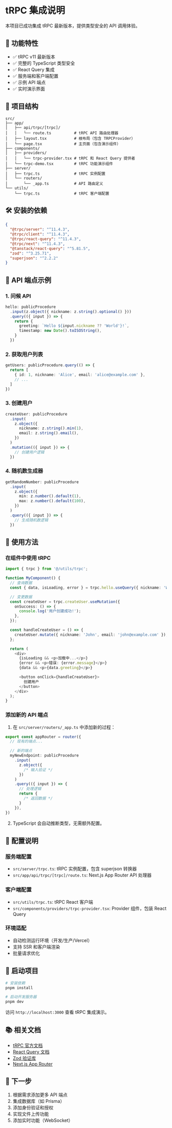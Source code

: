 # tRPC 集成说明

本项目已成功集成 tRPC 最新版本，提供类型安全的 API 调用体验。

## 🚀 功能特性

- ✅ tRPC v11 最新版本
- ✅ 完整的 TypeScript 类型安全
- ✅ React Query 集成
- ✅ 服务端和客户端配置
- ✅ 示例 API 端点
- ✅ 实时演示界面

## 📁 项目结构

```
src/
├── app/
│   ├── api/trpc/[trpc]/
│   │   └── route.ts          # tRPC API 路由处理器
│   ├── layout.tsx            # 根布局（包含 TRPCProvider）
│   └── page.tsx              # 主页面（包含演示组件）
├── components/
│   ├── providers/
│   │   └── trpc-provider.tsx # tRPC 和 React Query 提供者
│   └── trpc-demo.tsx         # tRPC 功能演示组件
├── server/
│   ├── trpc.ts               # tRPC 实例配置
│   └── routers/
│       └── _app.ts           # API 路由定义
└── utils/
    └── trpc.ts               # tRPC 客户端配置
```

## 🛠️ 安装的依赖

```json
{
  "@trpc/server": "^11.4.3",
  "@trpc/client": "^11.4.3",
  "@trpc/react-query": "^11.4.3",
  "@trpc/next": "^11.4.3",
  "@tanstack/react-query": "^5.81.5",
  "zod": "^3.25.71",
  "superjson": "^2.2.2"
}
```

## 📝 API 端点示例

### 1. 问候 API

```typescript
hello: publicProcedure
  .input(z.object({ nickname: z.string().optional() }))
  .query(({ input }) => {
    return {
      greeting: `Hello ${input.nickname ?? 'World'}!`,
      timestamp: new Date().toISOString(),
    }
  })
```

### 2. 获取用户列表

```typescript
getUsers: publicProcedure.query(() => {
  return [
    { id: 1, nickname: 'Alice', email: 'alice@example.com' },
    // ...
  ]
})
```

### 3. 创建用户

```typescript
createUser: publicProcedure
  .input(
    z.object({
      nickname: z.string().min(1),
      email: z.string().email(),
    })
  )
  .mutation(({ input }) => {
    // 创建用户逻辑
  })
```

### 4. 随机数生成器

```typescript
getRandomNumber: publicProcedure
  .input(
    z.object({
      min: z.number().default(1),
      max: z.number().default(100),
    })
  )
  .query(({ input }) => {
    // 生成随机数逻辑
  })
```

## 🎯 使用方法

### 在组件中使用 tRPC

```typescript
import { trpc } from '@/utils/trpc';

function MyComponent() {
  // 查询数据
  const { data, isLoading, error } = trpc.hello.useQuery({ nickname: 'World' });

  // 变更数据
  const createUser = trpc.createUser.useMutation({
    onSuccess: () => {
      console.log('用户创建成功!');
    },
  });

  const handleCreateUser = () => {
    createUser.mutate({ nickname: 'John', email: 'john@example.com' });
  };

  return (
    <div>
      {isLoading && <p>加载中...</p>}
      {error && <p>错误: {error.message}</p>}
      {data && <p>{data.greeting}</p>}

      <button onClick={handleCreateUser}>
        创建用户
      </button>
    </div>
  );
}
```

### 添加新的 API 端点

1. 在 `src/server/routers/_app.ts` 中添加新的过程：

```typescript
export const appRouter = router({
  // 现有的端点...

  // 新的端点
  myNewEndpoint: publicProcedure
    .input(
      z.object({
        /* 输入验证 */
      })
    )
    .query(({ input }) => {
      // 处理逻辑
      return {
        /* 返回数据 */
      }
    }),
})
```

2. TypeScript 会自动推断类型，无需额外配置。

## 🔧 配置说明

### 服务端配置

- `src/server/trpc.ts`: tRPC 实例配置，包含 superjson 转换器
- `src/app/api/trpc/[trpc]/route.ts`: Next.js App Router API 处理器

### 客户端配置

- `src/utils/trpc.ts`: tRPC React 客户端
- `src/components/providers/trpc-provider.tsx`: Provider 组件，包装 React Query

### 环境适配

- 自动检测运行环境（开发/生产/Vercel）
- 支持 SSR 和客户端渲染
- 批量请求优化

## 🚀 启动项目

```bash
# 安装依赖
pnpm install

# 启动开发服务器
pnpm dev
```

访问 `http://localhost:3000` 查看 tRPC 集成演示。

## 📚 相关文档

- [tRPC 官方文档](https://trpc.io/docs)
- [React Query 文档](https://tanstack.com/query/latest)
- [Zod 验证库](https://zod.dev/)
- [Next.js App Router](https://nextjs.org/docs/app)

## 🎉 下一步

1. 根据需求添加更多 API 端点
2. 集成数据库（如 Prisma）
3. 添加身份验证和授权
4. 实现文件上传功能
5. 添加实时功能（WebSocket）
